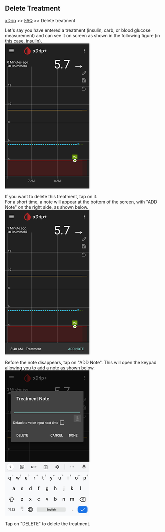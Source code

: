 ## Delete Treatment
[xDrip](../README.md) >> [FAQ](./FAQ_page.md) >> Delete treatment  
  
Let's say you have entered a treatment (insulin, carb, or blood glucose measurement) and can see it on screen as shown in the following figure (in this case, insulin).  
![](./images/TreatmentOnScreen.png)  
  
If you want to delete this treatment, tap on it.  
For a short time, a note will appear at the bottom of the screen, with "ADD Note" on the right side, as shown below.  
![](./images/TreatmentTap.png)  
  
Before the note disappears, tap on "ADD Note".  This will open the keypad allowing you to add a note as shown below.  
![](./images/TreatmentAddNote.png)  

Tap on "DELETE" to delete the treatment.  
